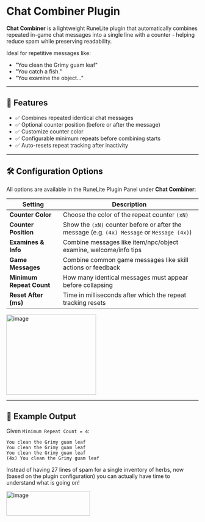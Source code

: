 # Chat Combiner Plugin

**Chat Combiner** is a lightweight RuneLite plugin that automatically combines repeated in-game chat messages into a single line with a counter - helping reduce spam while preserving readability.

Ideal for repetitive messages like:
- "You clean the Grimy guam leaf"
- "You catch a fish."
- "You examine the object..."

---

## 🔧 Features

- ✅ Combines repeated identical chat messages
- ✅ Optional counter position (before or after the message)
- ✅ Customize counter color
- ✅ Configurable minimum repeats before combining starts
- ✅ Auto-resets repeat tracking after inactivity

---

## 🛠️ Configuration Options

All options are available in the RuneLite Plugin Panel under **Chat Combiner**:

| Setting | Description |
|--------|-------------|
| **Counter Color** | Choose the color of the repeat counter `(xN)` |
| **Counter Position** | Show the `(xN)` counter before or after the message (e.g. `(4x) Message` or `Message (4x)`) |
| **Examines & Info** | Combine messages like item/npc/object examine, welcome/info tips |
| **Game Messages** | Combine common game messages like skill actions or feedback |
| **Minimum Repeat Count** | How many identical messages must appear before collapsing |
| **Reset After (ms)** | Time in milliseconds after which the repeat tracking resets |

<img width="235" height="210" alt="image" src="https://github.com/user-attachments/assets/2bfe49ab-2a1e-4bfc-b780-310efa784639" />


---

## 💬 Example Output

Given `Minimum Repeat Count = 4`:

```text
You clean the Grimy guam leaf
You clean the Grimy guam leaf
You clean the Grimy guam leaf
(4x) You clean the Grimy guam leaf
```

Instead of having 27 lines of spam for a single inventory of herbs, now (based on the plugin configuration) you can actually have time to understand what is going on!

<img width="219" height="64" alt="image" src="https://github.com/user-attachments/assets/cf3d96ff-cf1a-44ce-860c-608d93c08a86" />
